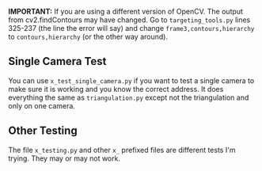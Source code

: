 **IMPORTANT:** If you are using a different version of OpenCV. The output from cv2.findContours may have changed. Go to `targeting_tools.py` lines 325-237 (the line the error will say) and change `frame3,contours,hierarchy` to `contours,hierarchy` (or the other way around).

## Single Camera Test

You can use `x_test_single_camera.py` if you want to test a single camera to make sure it is working and you know the correct address. It does everything the same as `triangulation.py` except not the triangulation and only on one camera.

## Other Testing

The file `x_testing.py` and other `x_` prefixed files are different tests I'm trying. They may or may not work.






